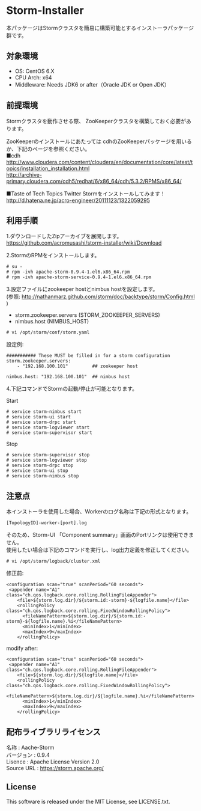 # Storm-Installer

本パッケージはStormクラスタを簡易に構築可能とするインストーラパッケージ群です。

## 対象環境

* OS: CentOS 6.X
* CPU Arch: x64
* Middleware: Needs JDK6 or after（Oracle JDK or Open JDK）


## 前提環境

Stormクラスタを動作させる際、
ZooKeeperクラスタを構築しておく必要があります。

ZooKeeperのインストールにあたっては
cdhのZooKeeperパッケージを用いるか、下記のページを参照ください。  
  ■cdh  
  http://www.cloudera.com/content/cloudera/en/documentation/core/latest/topics/installation_installation.html  
  http://archive-primary.cloudera.com/cdh5/redhat/6/x86_64/cdh/5.3.2/RPMS/x86_64/  

  ■Taste of Tech Topics Twitter Stormをインストールしてみます！  
  http://d.hatena.ne.jp/acro-engineer/20111123/1322059295  


## 利用手順

1.ダウンロードしたZipアーカイブを展開します。  
  https://github.com/acromusashi/storm-installer/wiki/Download 

2.StormのRPMをインストールします。
```
# su -
# rpm -ivh apache-storm-0.9.4-1.el6.x86_64.rpm  
# rpm -ivh apache-storm-service-0.9.4-1.el6.x86_64.rpm  
```

3.設定ファイルにzookeeper hostとnimbus hostを設定します。  
  (参照: http://nathanmarz.github.com/storm/doc/backtype/storm/Config.html )  
* storm.zookeeper.servers (STORM_ZOOKEEPER_SERVERS)  
* nimbus.host             (NIMBUS_HOST)  

```
# vi /opt/storm/conf/storm.yaml
```

設定例:
```
########### These MUST be filled in for a storm configuration
storm.zookeeper.servers:
    - "192.168.100.101"         ## zookeeper host

nimbus.host: "192.168.100.101"  ## nimbus host
```


4.下記コマンドでStormの起動/停止が可能となります。

Start
```
# service storm-nimbus start  
# service storm-ui start  
# service storm-drpc start  
# service storm-logviewer start  
# service storm-supervisor start  
```

Stop
```
# service storm-supervisor stop  
# service storm-logviewer stop  
# service storm-drpc stop  
# service storm-ui stop  
# service storm-nimbus stop  
```

## 注意点
本インストーラを使用した場合、Workerのログ名称は下記の形式となります。  
```
[TopologyID]-worker-[port].log
```

そのため、Storm-UI 「Component summary」画面のPortリンクは使用できません。  
使用したい場合は下記のコマンドを実行し、log出力定義を修正してください。  
```
# vi /opt/storm/logback/cluster.xml
```

修正前:
```
<configuration scan="true" scanPeriod="60 seconds">
 <appender name="A1" class="ch.qos.logback.core.rolling.RollingFileAppender">
    <file>${storm.log.dir}/${storm.id:-storm}-${logfile.name}</file>
    <rollingPolicy class="ch.qos.logback.core.rolling.FixedWindowRollingPolicy">
      <fileNamePattern>${storm.log.dir}/${storm.id:-storm}-${logfile.name}.%i</fileNamePattern>
      <minIndex>1</minIndex>
      <maxIndex>9</maxIndex>
    </rollingPolicy>
```

modify after:
```
<configuration scan="true" scanPeriod="60 seconds">
 <appender name="A1" class="ch.qos.logback.core.rolling.RollingFileAppender">
    <file>${storm.log.dir}/${logfile.name}</file>
    <rollingPolicy class="ch.qos.logback.core.rolling.FixedWindowRollingPolicy">
      <fileNamePattern>${storm.log.dir}/${logfile.name}.%i</fileNamePattern>
      <minIndex>1</minIndex>
      <maxIndex>9</maxIndex>
    </rollingPolicy>
```


## 配布ライブラリライセンス

名称       : Aache-Storm  
バージョン : 0.9.4  
Lisence    : Apache License Version 2.0  
Source URL : https://storm.apache.org/  


## License
This software is released under the MIT License, see LICENSE.txt.

